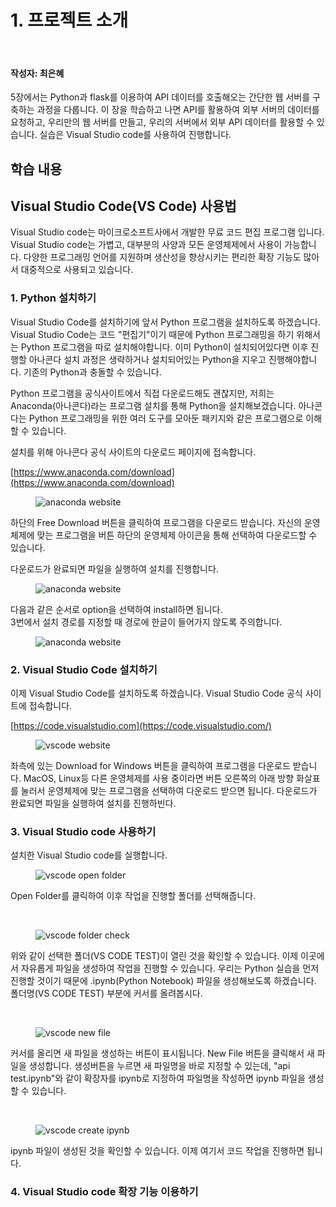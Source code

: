 # 1. 프로젝트 소개

<br>

#### 작성자: 최은혜

5장에서는 Python과 flask를 이용하여 API 데이터를 호출해오는 간단한 웹 서버를 구축하는 과정을 다룹니다. 이 장을 학습하고 나면 API를 활용하여 외부 서버의 데이터를 요청하고, 우리만의 웹 서버를 만들고, 우리의 서버에서 외부 API 데이터를 활용할 수 있습니다. 실습은 Visual Studio code를 사용하여 진행합니다.

## 학습 내용

## Visual Studio Code(VS Code) 사용법

Visual Studio code는 마이크로소프트사에서 개발한 무료 코드 편집 프로그램 입니다. Visual Studio code는 가볍고, 대부분의 사양과 모든 운영체제에서 사용이 가능합니다. 다양한 프로그래밍 언어를 지원하며 생산성을 향상시키는 편리한 확장 기능도 많아서 대중적으로 사용되고 있습니다.

### 1. Python 설치하기
Visual Studio Code를 설치하기에 앞서 Python 프로그램을 설치하도록 하겠습니다. 
Visual Studio Code는 코드 "편집기"이기 때문에 Python 프로그래밍을 하기 위해서는 Python 프로그램을 따로 설치해야합니다. 이미 Python이 설치되어있다면 이후 진행할 아나콘다 설치 과정은 생략하거나 설치되어있는 Python을 지우고 진행해야합니다. 기존의 Python과 충돌할 수 있습니다.

Python 프로그램을 공식사이트에서 직접 다운로드해도 괜찮지만, 저희는 Anaconda(아나콘다)라는 프로그램 설치를 통해 Python을 설치해보겠습니다. 아나콘다는 Python 프로그래밍을 위한 여러 도구를 모아둔 패키지와 같은 프로그램으로 이해할 수 있습니다.

설치를 위해 아나콘다 공식 사이트의 다운로드 페이지에 접속합니다.

[https://www.anaconda.com/download](https://www.anaconda.com/download)

<figure class="flex flex-col items-center justify-center">
    <img src="../img/5-1-anacondasite.png" title="anaconda website">
    <figcaption style="text-align: center;"></figcaption>
</figure>

하단의 Free Download 버튼을 클릭하여 프로그램을 다운로드 받습니다. 자신의 운영체제에 맞는 프로그램을 버튼 하단의 운영체제 아이콘을 통해 선택하여 다운로드할 수 있습니다.

다운로드가 완료되면 파일을 실행하여 설치를 진행합니다. 

<figure class="flex flex-col items-center justify-center">
    <img src="../img/5-1-anacondasetup.png" title="anaconda website">
    <figcaption style="text-align: center;"></figcaption>
</figure>

다음과 같은 순서로 option을 선택하여 install하면 됩니다. <br>
3번에서 설치 경로를 지정할 때 경로에 한글이 들어가지 않도록 주의합니다.

<figure class="flex flex-col items-center justify-center">
    <img src="../img/5-1-anacondainstall.png" title="anaconda website">
    <figcaption style="text-align: center;"></figcaption>
</figure>



### 2. Visual Studio Code 설치하기
이제 Visual Studio Code를 설치하도록 하겠습니다. Visual Studio Code 공식 사이트에 접속합니다.

[https://code.visualstudio.com](https://code.visualstudio.com/)

<figure class="flex flex-col items-center justify-center">
    <img src="../img/5-1-vscsite.png" title="vscode website">
    <figcaption style="text-align: center;"></figcaption>
</figure>

좌측에 있는 Download for Windows 버튼을 클릭하여 프로그램을 다운로드 받습니다. MacOS, Linux등 다른 운영체제를 사용 중이라면 버튼 오른쪽의 아래 방향 화살표를 눌러서 운영체제에 맞는 프로그램을 선택하여 다운로드 받으면 됩니다. 다운로드가 완료되면 파일을 실행하여 설치를 진행하빈다.

### 3. Visual Studio code 사용하기

설치한 Visual Studio code를 실행합니다.

<figure class="flex flex-col items-center justify-center">
    <img src="../img/5-1-vscopenfolder.png" title="vscode open folder">
    <figcaption style="text-align: center;"></figcaption>
</figure>

Open Folder를 클릭하여 이후 작업을 진행할 폴더를 선택해줍니다.

<br>

<figure class="flex flex-col items-center justify-center">
    <img src="../img/5-1-vscfoldercheck.png" title="vscode folder check">
    <figcaption style="text-align: center;"></figcaption>
</figure>

위와 같이 선택한 폴더(VS CODE TEST)이 열린 것을 확인할 수 있습니다. 이제 이곳에서 자유롭게 파일을 생성하여 작업을 진행할 수 있습니다. 우리는 Python 실습을 먼저 진행할 것이기 때문에 .ipynb(Python Notebook) 파일을 생성해보도록 하겠습니다. 폴더명(VS CODE TEST) 부분에 커서를 올려봅시다.

<br>

<figure class="flex flex-col items-center justify-center">
    <img src="../img/5-1-vscnewfile.png" title="vscode new file">
    <figcaption style="text-align: center;"></figcaption>
</figure>

커서를 올리면 새 파일을 생성하는 버튼이 표시됩니다. New File 버튼을 클릭해서 새 파일을 생성합니다. 생성버튼을 누르면 새 파일명을 바로 지정할 수 있는데, "api test.ipynb"와 같이 확장자를 ipynb로 지정하여 파일명을 작성하면 ipynb 파일을 생성할 수 있습니다.

<br>

<figure class="flex flex-col items-center justify-center">
    <img src="../img/5-1-vsccreateipynb.png" title="vscode create ipynb">
    <figcaption style="text-align: center;"></figcaption>
</figure>

ipynb 파일이 생성된 것을 확인할 수 있습니다. 이제 여기서 코드 작업을 진행하면 됩니다.

### 4. Visual Studio code 확장 기능 이용하기


